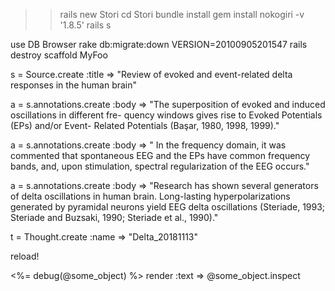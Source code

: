 >> rails new Stori
>> cd Stori
>> bundle install
>> gem install nokogiri -v '1.8.5'
>> rails s

use DB Browser
rake db:migrate:down VERSION=20100905201547
rails destroy scaffold MyFoo

s = Source.create :title => "Review of evoked and event-related delta responses in the human brain"

a = s.annotations.create :body => "The superposition of evoked and induced oscillations in different fre- quency windows gives rise to Evoked Potentials (EPs) and/or Event- Related Potentials (Başar, 1980, 1998, 1999)."

a = s.annotations.create :body => " In the frequency domain, it was commented that spontaneous EEG and the EPs have common frequency bands, and, upon stimulation, spectral regularization of the EEG occurs."

a = s.annotations.create :body => "Research has shown several generators of delta oscillations in human brain. Long-lasting hyperpolarizations generated by pyramidal neurons yield EEG delta oscillations (Steriade, 1993; Steriade and Buzsaki, 1990; Steriade et al., 1990)."

t = Thought.create :name => "Delta_20181113"

reload!

<%= debug(@some_object) %>
render :text => @some_object.inspect